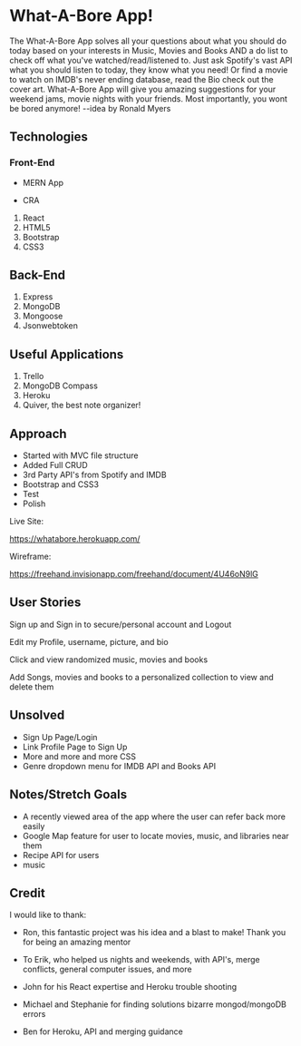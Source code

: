 # What-A-Bore App!

The What-A-Bore App solves all your questions about what you should do today based on your interests in Music, Movies and Books AND a do list to check off what you've watched/read/listened to. Just ask Spotify's vast API what you should listen to today, they know what you need! Or find a movie to watch on IMDB's never ending database, read the Bio check out the cover art. What-A-Bore App will give you amazing suggestions for your weekend jams, movie nights with your friends. Most importantly, you wont be bored anymore! --idea by Ronald Myers

## Technologies

### Front-End

- MERN App

- CRA

1. React
2. HTML5
3. Bootstrap
4. CSS3

## Back-End

1. Express
2. MongoDB
3. Mongoose
4. Jsonwebtoken

## Useful Applications

1. Trello
2. MongoDB Compass
3. Heroku
4. Quiver, the best note organizer!

## Approach

- Started with MVC file structure
- Added Full CRUD
- 3rd Party API's from Spotify and IMDB
- Bootstrap and CSS3
- Test
- Polish

Live Site:

https://whatabore.herokuapp.com/

Wireframe:

https://freehand.invisionapp.com/freehand/document/4U46oN9lG

## User Stories

Sign up and Sign in to secure/personal account and Logout

Edit my Profile, username, picture, and bio

Click and view randomized music, movies and books

Add Songs, movies and books to a personalized collection to view and delete them

## Unsolved

- Sign Up Page/Login
- Link Profile Page to Sign Up
- More and more and more CSS
- Genre dropdown menu for IMDB API and Books API

## Notes/Stretch Goals

- A recently viewed area of the app where the user can refer back more easily
- Google Map feature for user to locate movies, music, and libraries near them
- Recipe API for users
- music 

## Credit

I would like to thank:

- Ron, this fantastic project was his idea and a blast to make! Thank you for being  an amazing mentor

- To Erik, who helped us nights and weekends, with API's, merge conflicts, general computer issues, and more

- John for his React expertise and Heroku trouble shooting

- Michael and Stephanie for finding solutions bizarre mongod/mongoDB errors

- Ben for Heroku, API and merging guidance



